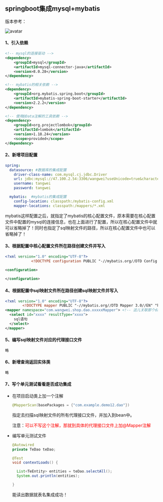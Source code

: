 ## springboot集成mysql+mybatis



版本参考：

![avatar](../images/WechatIMG555.png)



#### 1、引入依赖

```xml
<!-- mysql的连接驱动 -->
<dependency>
    <groupId>mysql</groupId>
    <artifactId>mysql-connector-java</artifactId>
    <version>8.0.28</version>
</dependency>

<!-- mybatis的相关依赖 -->
<dependency>
    <groupId>org.mybatis.spring.boot</groupId>
    <artifactId>mybatis-spring-boot-starter</artifactId>
    <version>2.2.2</version>
</dependency>

<!-- 使用@Data注解的工具依赖 -->
<dependency>
    <groupId>org.projectlombok</groupId>
    <artifactId>lombok</artifactId>
    <version>1.18.24</version>
    <scope>provided</scope>
</dependency>

```



#### 2、新增项目配置

```yml
spring:
  datasource: #数据库的集成配置
    driver-class-name: com.mysql.cj.jdbc.Driver
    url: jdbc:mysql://47.100.2.54:3306/wangwei?useUnicode=true&characterEncoding=utf8&serverTimezone=Asia/Shanghai&zeroDateTimeBehavior=convertToNull
    username: tangwei
    password: tangwei

  mybatis:  #mybatis的集成配置
    config-location: classpath:/mybatis-config.xml
    mapper-locations: classpath:/mappers/*.xml
```

mybatis这样配置之后，就指定了mybatis的核心配置文件，原本需要在核心配置文件中配置的mysql的连接信息，也在上面进行了配置，所以在核心配置文件中就可以省略掉了！同时也指定了sql映射文件的路径，所以在核心配置文件中也可以省略掉了！



#### 3、根据配置中核心配置文件所在路径创建文件并写入

```xml
<?xml version="1.0" encoding="UTF-8"?>
            <!DOCTYPE configuration PUBLIC "-//mybatis.org//DTD Config 3.0//EN" "http://mybatis.org/dtd/mybatis-3-config.dtd">

<configuration>
  
</configuration>
```



#### 4、根据配置中sql映射文件所在路径创建sql映射文件并写入

```xml
<?xml version="1.0" encoding="UTF-8"?>
        <!DOCTYPE mapper PUBLIC "-//mybatis.org//DTD Mapper 3.0//EN" "http://mybatis.org/dtd/mybatis-3-mapper.dtd">
<mapper namespace="com.wangwei.shop.dao.xxxxxMapper"> <!-- 这儿关联那个dao层 -->
  <select id="xxxx" resultType="xxxx">
    sql语句
  </select>
</mapper>
```



#### 5、编写sql映射文件对应的代理接口文件

```java
略
```



#### 6、新增查询返回实体类

```java
略
```



#### 7、写个单元测试看看是否成功集成

- 在项目启动类上加一个注解

  ```java
  @MapperScan(basePackages = {"com.example.demo12.dao"})
  ```

  指定去扫描sql映射文件的所有代理接口文件，并加入到bean中。

  注意：<font color="red">可以不写这个注解，那就到具体的代理接口文件上加@Mapper注解</font>

  

- 编写单元测试文件

  ```java
  @Autowired
  private TeDao teDao;
  
  @Test
  void contextLoads() {
  
    List<TeEntity> entities = teDao.selectAll();
    System.out.println(entities);
  
  }
  ```

  能读出数据就表名集成成功！

  





